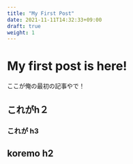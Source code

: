 ```yaml
---
title: "My First Post"
date: 2021-11-11T14:32:33+09:00
draft: true
weight: 1
---
```


# My first post is here!

ここが俺の最初の記事やで！

## これがh２

### これが h3

## koremo h2